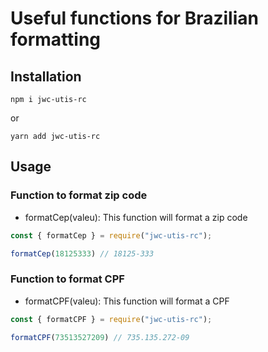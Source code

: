 # Useful functions for Brazilian formatting

## Installation

```shell
npm i jwc-utis-rc
```
or
```shell
yarn add jwc-utis-rc
```

## Usage
### Function to format zip code

- formatCep(valeu): This function will format a zip code
```js
const { formatCep } = require("jwc-utis-rc");

formatCep(18125333) // 18125-333
```

### Function to format CPF
- formatCPF(valeu): This function will format a CPF
```js
const { formatCPF } = require("jwc-utis-rc");

formatCPF(73513527209) // 735.135.272-09
```